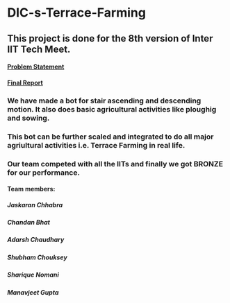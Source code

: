 # DIC-s-Terrace-Farming

## This project is done for the 8th version of Inter IIT Tech Meet.
#### [Problem Statement](/problem_statement.pdf)
#### [Final Report](/final_report.pdf)

### We have made a bot for stair ascending and descending motion. It also does basic agricultural activities like ploughig and sowing.
### This bot can be further scaled and integrated to do all major agriultural activities i.e. Terrace Farming in real life.
### Our team competed with all the IITs and finally we got BRONZE for our performance.

#### Team members:
##### Jaskaran Chhabra
##### Chandan Bhat
##### Adarsh Chaudhary
##### Shubham Chouksey
##### Sharique Nomani
##### Manavjeet Gupta
